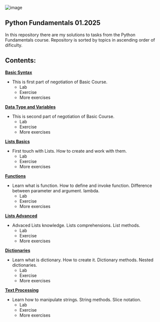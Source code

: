 

![image](https://github.com/user-attachments/assets/9808eb46-4165-407d-abaa-06c16564d71b)



## Python Fundamentals 01.2025
In this repository there are my solutions to tasks from the Python Fundamentals course.
Repository is sorted by topics in ascending order of dificulty.


## Contents:

**[Basic Syntax](https://github.com/Milenski1987/Python-Fundamentals-Homework/tree/main/basic_syntax)**
* This is first part of negotiation of Basic Course.
   - Lab
   - Exercise
   - More exercises
     
**[Data Type and Variables](https://github.com/Milenski1987/Python-Fundamentals-Homework/tree/main/data_types_and_variables)**
* This is second part of negotiation of Basic Course.
   - Lab
   - Exercise
   - More exercises

**[Lists Basics](https://github.com/Milenski1987/Python-Fundamentals-Homework/tree/main/list_basics)**
* First touch with Lists. How to create and work with them.
   - Lab
   - Exercise
   - More exercises

**[Functions](https://github.com/Milenski1987/Python-Fundamentals-Homework/tree/main/functions)**
* Learn what is function. How to define and invoke function. Difference between parameter and argument. lambda.
   - Lab
   - Exercise
   - More exercises

**[Lists Advanced](https://github.com/Milenski1987/SoftUni-Python-Fundamentals-Course/tree/main/lists_advanced)**
* Advaced Lists knowledge. Lists comprehensions. List methods.
   - Lab
   - Exercise
   - More exercises

**[Dictionaries](https://github.com/Milenski1987/SoftUni-Python-Fundamentals-Course/tree/main/dictionaries)**
* Learn what is dictionary. How to create it. Dictionary methods. Nested dictionaries.
   - Lab
   - Exercise
   - More exercises

**[Text Processing](https://github.com/Milenski1987/SoftUni-Python-Fundamentals-Course/tree/main/text_processing)**
* Learn how to manipulate strings. String methods. Slice notation.
   - Lab
   - Exercise
   - More exercises
